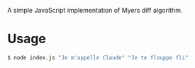A simple JavaScript implementation of Myers diff algorithm.

# Usage

```sh
$ node index.js "Je m'appelle Claude" "Je te flouppe fli"
```
